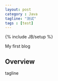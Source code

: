 ```yaml
---
layout: post
category : Java
tagline: "测试"
tags : [test]
---
```

{% include JB/setup %}

My first blog

## Overview
tagline
